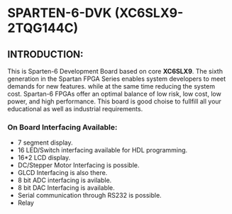 # SPARTEN-6-DVK (XC6SLX9-2TQG144C)
##  INTRODUCTION:

This is Sparten-6 Development Board based on core **XC6SLX9**.
The sixth generation in the Spartan FPGA Series enables system developers to meet demands for new features.
while at the same time reducing the system cost.
Spartan-6 FPGAs offer an optimal balance of low risk, low cost, low power, and high performance.
This board is good choise to fullfill all your educational as well as industrial requirements.

### On Board Interfacing Available:
* 7 segment display.
* 16 LED/Switch interfacing available for HDL programming.
* 16*2 LCD display.
* DC/Stepper Motor Interfacing is possible.
* GLCD Interfacing is also there.
* 8 bit ADC interfacing is avilable.
* 8 bit DAC Interfacing is available. 
* Serial communication through RS232 is possible.
* Relay 
